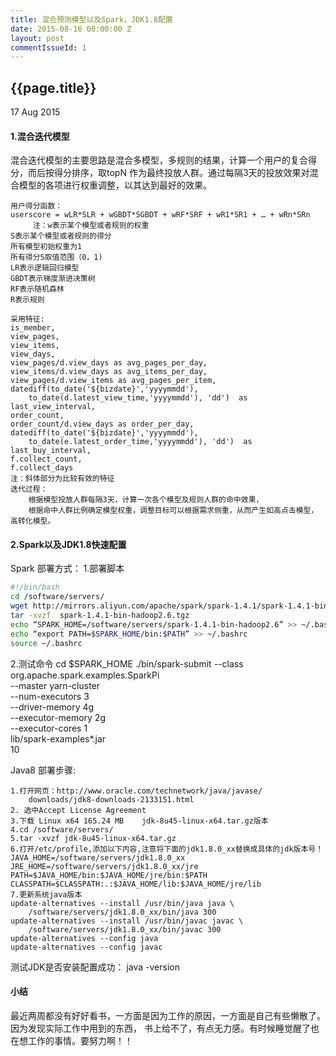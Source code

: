 ```yaml
---
title: 混合预测模型以及Spark，JDK1.8配置
date: 2015-08-16 00:00:00 Z
layout: post
commentIssueId: 1
---
```


{{page.title}}
---
<p class='meta'>17 Aug 2015</p>


#### 1.混合迭代模型

混合迭代模型的主要思路是混合多模型，多规则的结果，计算一个用户的复合得分，而后按得分排序，取topN 作为最终投放人群。通过每隔3天的投放效果对混合模型的各项进行权重调整，以其达到最好的效果。

```
用户得分函数：
userscore = wLR*SLR + wGBDT*SGBDT + wRF*SRF + wR1*SR1 + … + wRn*SRn
     注：w表示某个模型或者规则的权重
S表示某个模型或者规则的得分
所有模型初始权重为1
所有得分S取值范围（0，1)
LR表示逻辑回归模型
GBDT表示梯度渐进决策树
RF表示随机森林
R表示规则

采用特征:
is_member, 
view_pages,
view_items,
view_days,
view_pages/d.view_days as avg_pages_per_day,
view_items/d.view_days as avg_items_per_day,
view_pages/d.view_items as avg_pages_per_item,
datediff(to_date('${bizdate}','yyyymmdd'),
	to_date(d.latest_view_time,'yyyymmdd'), 'dd')  as last_view_interval,
order_count,
order_count/d.view_days as order_per_day,
datediff(to_date('${bizdate}','yyyymmdd'),
	to_date(e.latest_order_time,'yyyymmdd'), 'dd')  as last_buy_interval,
f.collect_count,
f.collect_days
注：斜体部分为比较有效的特征
迭代过程：
	根据模型投放人群每隔3天，计算一次各个模型及规则人群的命中效果，
	根据命中人群比例确定模型权重，调整目标可以根据需求侧重，从而产生如高点击模型，高转化模型。
```

#### 2.Spark以及JDK1.8快速配置
	
Spark 部署方式：
1.部署脚本

```bash
#!/bin/bash
cd /software/servers/
wget http://mirrors.aliyun.com/apache/spark/spark-1.4.1/spark-1.4.1-bin-hadoop2.6.tgz
tar -xvzf  spark-1.4.1-bin-hadoop2.6.tgz
echo “SPARK_HOME=/software/servers/spark-1.4.1-bin-hadoop2.6” >> ~/.bashrc
echo “export PATH=$SPARK_HOME/bin:$PATH” >> ~/.bashrc
source ~/.bashrc
```

2.测试命令
cd $SPARK_HOME
./bin/spark-submit --class org.apache.spark.examples.SparkPi \
--master yarn-cluster \
--num-executors 3 \
--driver-memory 4g \
--executor-memory 2g \
--executor-cores 1 \
lib/spark-examples*.jar \
10


Java8 部署步骤:

```
1.打开网页：http://www.oracle.com/technetwork/java/javase/
	downloads/jdk8-downloads-2133151.html
2. 选中Accept License Agreement 
3.下载 Linux x64 165.24 MB    jdk-8u45-linux-x64.tar.gz版本
4.cd /software/servers/
5.tar -xvzf jdk-8u45-linux-x64.tar.gz
6.打开/etc/profile,添加以下内容,注意将下面的jdk1.8.0_xx替换成具体的jdk版本号！
JAVA_HOME=/software/servers/jdk1.8.0_xx
JRE_HOME=/software/servers/jdk1.8.0_xx/jre
PATH=$JAVA_HOME/bin:$JAVA_HOME/jre/bin:$PATH
CLASSPATH=$CLASSPATH:.:$JAVA_HOME/lib:$JAVA_HOME/jre/lib
7.更新系统java版本
update-alternatives --install /usr/bin/java java \ 
	/software/servers/jdk1.8.0_xx/bin/java 300
update-alternatives --install /usr/bin/javac javac \ 
	/software/servers/jdk1.8.0_xx/bin/javac 300
update-alternatives --config java
update-alternatives --config javac
```
测试JDK是否安装配置成功：
 java -version
 
#### 小结
 
 最近两周都没有好好看书，一方面是因为工作的原因，一方面是自己有些懒散了。因为发现实际工作中用到的东西，
 书上给不了，有点无力感。有时候睡觉醒了也在想工作的事情。要努力啊！！
 



